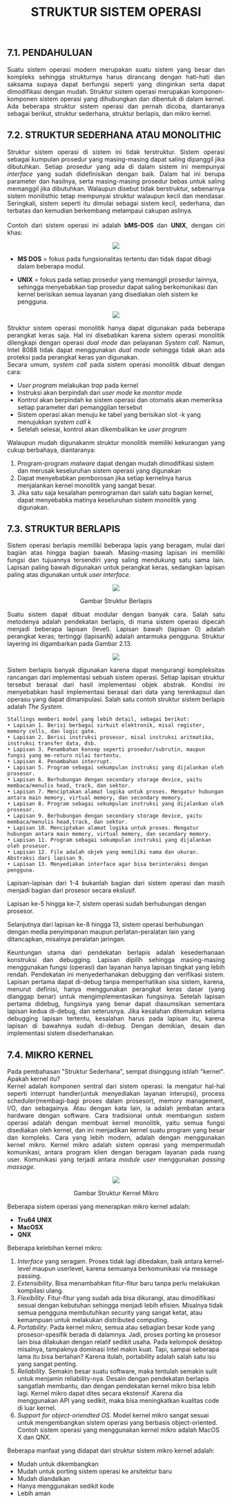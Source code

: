 <h1 align="center">STRUKTUR SISTEM OPERASI</h1><br>

## 7.1. PENDAHULUAN

<p align="justify">Suatu sistem operasi modern merupakan suatu sistem yang besar dan kompleks sehingga strukturnya harus dirancang dengan hati-hati dan saksama supaya dapat berfungsi seperti yang diinginkan serta dapat dimodifikasi dengan mudah. Struktur sistem operasi merupakan komponen-komponen sistem operasi yang dihubungkan dan dibentuk di dalam kernel. Ada beberapa struktur sistem operasi dan pernah dicoba, diantaranya sebagai berikut, struktur sederhana, struktur berlapis, dan mikro kernel.</p>

## 7.2. STRUKTUR SEDERHANA ATAU MONOLITHIC

<p align="justify">Struktur sistem operasi di sistem ini tidak terstruktur. Sistem operasi sebagai kumpulan prosedur yang masing-masing dapat saling dipanggil jika dibutuhkan. Setiap prosedur yang ada di dalam sistem ini mempunyai <i>interface</i> yang sudah didefinisikan dengan baik. Dalam hal ini berupa parameter dan hasilnya, serta masing-masing prosedur bebas untuk saling memanggil jika dibutuhkan. Walaupun disebut tidak berstruktur, sebenarnya sistem monilisthic tetap mempunyai struktur
walaupun kecil dan mendasar. Seringkali, sistem seperti itu dimulai sebagai sistem kecil, sederhana, dan terbatas dan kemudian berkembang
melampaui cakupan aslinya.<br><br>
Contoh dari sistem operasi ini adalah <b>bMS-DOS</b> dan <b>UNIX</b>, dengan ciri khas:</p>

<p align="center"><img src="img/StrukturLapisanMS-DOS.PNG"></p>

* __MS DOS__ = fokus pada fungsionalitas tertentu dan tidak dapat dibagi dalam beberapa modul.

* __UNIX__ = fokus pada setiap prosedur yang memanggil prosedur lainnya, sehingga menyebabkan tiap prosedur dapat saling berkomunikasi dan kernel berisikan semua layanan yang disediakan oleh sistem ke pengguna.

<p align="center"><img src="img/UNIXTradisonal.PNG"></p>

<p align="justify">Struktur sistem operasi monolitik hanya dapat digunakan pada beberapa perangkat keras saja. Hal ini disebabkan karena sistem operasi monolitik dilengkapi dengan operasi <i>dual mode</i> dan pelayanan <i>System call</i>. Namun, Intel 8088 tidak dapat menggunakan <i>dual mode</i> sehingga tidak akan ada proteksi pada perangkat keras yan digunakan.<br>Secara umum, <i>system call</i> pada sistem operasi monolitik dibuat dengan cara:</p>

* _User program_ melakukan _trap_ pada kernel
* Instruksi akan berpindah dari _user mode_ ke _monitor mode_
* Kontrol akan berpindah ke sistem operasi dan otomatis akan memeriksa setiap parameter dari pemanggilan tersebut
* Sistem operasi akan menuju ke tabel yang berisikan slot -k yang menujukkan _system call k_
* Setelah selesai, kontrol akan dikembalikan ke _user program_

<p align="justify">Walaupun mudah digunakanm struktur monolitik memiliki kekurangan yang cukup berbahaya, diantaranya:</p>

1. Program-program _malware_ dapat dengan mudah dimodifikasi sistem dan merusak keseluruhan sistem operasi yang digunakan
2. Dapat menyebabkan pemborosan jika setiap kernelnya harus menjalankan kernel monolitik yang sangat besar.
3. Jika satu saja kesalahan pemrograman dari salah satu bagian kernel, dapat menyebabka matinya keseluruhan sistem monolitik yang digunakan.

## 7.3. STRUKTUR BERLAPIS

<p align="justify">Sistem operasi berlapis memiliki beberapa lapis yang beragam, mulai dari bagian atas hingga bagian bawah. Masing-masing lapisan ini memiliki fungsi dan tujuannya tersendiri yang saling mendukung satu sama lain. Lapisan paling bawah digunakan untuk perangkat keras, sedangkan lapisan paling atas digunakan untuk <i>user interface.</i><br></p>

<p align="center"><img src="img/SO-2.PNG"></p>
<p align="center">Gambar Struktur Berlapis</p>

<p align="justify">Suatu sistem dapat dibuat modular dengan banyak cara. Salah satu metodenya adalah pendekatan berlapis, di mana sistem operasi dipecah menjadi beberapa lapisan (level). Lapisan bawah (lapisan 0) adalah perangkat keras; tertinggi (lapisanN) adalah antarmuka pengguna. Struktur layering ini digambarkan pada Gambar 2.13.</p>

<p align="center"><img src="img/SistemOperasiBerlapis.PNG"></p>

<p align="justify">Sistem berlapis banyak digunakan karena dapat mengurangi kompleksitas rancangan dari implementasi sebuah sistem operasi. Setiap lapisan struktur tersebut berasal dari hasil implementasi objek abstrak. Kondisi ini menyebabkan hasil implementasi berasal dari data yang terenkapsul dan operasu yang dapat dimanipulasi. Salah satu contoh struktur sistem berlapis adalah <i>The System</i>.<br></p>

```
Stallings memberi model yang lebih detail, sebagai berikut:
• Lapisan 1. Berisi berbagai sirkuit elektronik, misal register, memory cells, dan logic gate.
• Lapisan 2. Berisi instruksi prosesor, misal instruksi aritmatika, instruksi transfer data, dsb.
• Lapisan 3. Penambahan konsep seperti prosedur/subrutin, maupun fungsi yang me-return nilai tertentu.
• Lapisan 4. Penambahan interrupt.
• Lapisan 5. Program sebagai sekumpulan instruksi yang dijalankan oleh prosesor.
• Lapisan 6. Berhubungan dengan secondary storage device, yaitu membaca/menulis head, track, dan sektor.
• Lapisan 7. Menciptakan alamat logika untuk proses. Mengatur hubungan antara main memory, virtual memory, dan secondary memory.
• Lapisan 8. Program sebagai sekumpulan instruksi yang dijalankan oleh prosesor.
• Lapisan 9. Berhubungan dengan secondary storage device, yaitu membaca/menulis head,track, dan sektor.
• Lapisan 10. Menciptakan alamat logika untuk proses. Mengatur hubungan antara main memory, virtual memory, dan secondary memory.
• Lapisan 11. Program sebagai sekumpulan instruksi yang dijalankan oleh prosesor.
• Lapisan 12. File adalah objek yang memiliki nama dan ukuran. Abstraksi dari lapisan 9.
• Lapisan 13. Menyediakan interface agar bisa berinteraksi dengan pengguna.
```

<p align="justify">Lapisan-lapisan dari 1-4 bukanlah bagian dari sistem operasi dan masih menjadi bagian dari prosesor secara ekslusif.<br>

Lapisan ke-5 hingga ke-7, sistem operasi sudah berhubungan dengan prosesor.<br>

Selanjutnya dari lapisan ke-8 hingga 13, sistem operasi berhubungan dengan media penyimpanan maupun perlatan-peralatan
lain yang ditancapkan, misalnya peralatan jaringan.</p>

<p align="justify">Keuntungan utama dari pendekatan berlapis adalah kesederhanaan konstruksi dan debugging. Lapisan dipilih sehingga masing-masing menggunakan fungsi (operasi) dan layanan hanya lapisan tingkat yang lebih rendah. Pendekatan ini menyederhanakan debugging dan verifikasi sistem. Lapisan pertama dapat di-debug tanpa memperhatikan
sisa sistem, karena, menurut definisi, hanya menggunakan perangkat keras dasar (yang dianggap benar) untuk mengimplementasikan fungsinya. Setelah lapisan pertama didebug, fungsinya yang benar dapat diasumsikan sementara lapisan kedua di-debug, dan seterusnya. Jika kesalahan ditemukan selama debugging lapisan tertentu, kesalahan harus pada lapisan itu, karena lapisan di bawahnya sudah di-debug. Dengan demikian, desain dan implementasi sistem disederhanakan.</p>

## 7.4. MIKRO KERNEL

<p align="justify">Pada pembahasan "Struktur Sederhana", sempat disinggung istilah "kernel". Apakah kernel itu?<br>
Kernel adalah komponen sentral dari sistem operasi. Ia mengatur hal-hal seperti interrupt handler(untuk menyediakan layanan interupsi), process scheduler(membagi-bagi proses dalam prosesor), memory management, I/O, dan sebagainya. Atau dengan kata lain, ia adalah jembatan antara hardware dengan software.
Cara tradisional untuk membangun sistem operasi adalah dengan membuat kernel monolitik, yaitu semua fungsi disediakan oleh kernel, dan ini menjadikan kernel suatu program yang besar dan kompleks.
Cara yang lebih modern, adalah dengan menggunakan kernel mikro. Kernel mikro adalah sistem operasi yang mempermudah komunikasi, antara program klien dengan beragam layanan pada ruang user. Komunikasi yang terjadi antara <i>module user</i> menggunakan <i>passing massage.</i></p>

<p align="center"><img src="img/SO-1.PNG"></p>
<p align="center">Gambar Struktur Kernel Mikro</p>

<p align="justify">Beberapa sistem operasi yang menerapkan mikro kernel adalah:</p>

* __Tru64 UNIX__
* __MacOSX__
* __QNX__

<p align="justify">Beberapa kelebihan kernel mikro:</p>

1. _*Interface*_ yang seragam. Proses tidak lagi dibedakan, baik antara kernel-level maupun userlevel, karena semuanya berkomunikasi via message passing.
2. _*Extensibility*_. Bisa menambahkan fitur-fitur baru tanpa perlu melakukan kompilasi ulang.
3. _*Flexibility*_. Fitur-fitur yang sudah ada bisa dikurangi, atau dimodifikasi sesuai dengan kebutuhan sehingga menjadi lebih efisien. Misalnya tidak semua pengguna membutuhkan security yang sangat ketat, atau kemampuan untuk melakukan distributed computing.
4. _*Portability*_. Pada kernel mikro, semua atau sebagian besar kode yang prosesor-spesifik berada di dalamnya. Jadi, proses porting ke prosesor lain bisa dilakukan dengan relatif sedikit usaha. Pada kelompok desktop misalnya, tampaknya dominasi Intel makin kuat. Tapi, sampai seberapa lama itu bisa bertahan? Karena itulah, portability adalah salah satu isu yang sangat penting.
5. _*Reliability*_. Semakin besar suatu software, maka tentulah semakin sulit untuk menjamin reliability-nya. Desain dengan pendekatan berlapis sangatlah membantu, dan dengan pendekatan kernel mikro bisa lebih lagi. Kernel mikro dapat dites secara ekstensif .Karena dia menggunakan API yang sedikit, maka bisa meningkatkan kualitas code di luar kernel.
6. _*Support for object-oriendted OS*_. Model kernel mikro sangat sesuai untuk mengembangkan sistem operasi yang berbasis object-oriented. Contoh sistem operasi yang menggunakan kernel mikro adalah MacOS X dan QNX.

<p align="justify">Beberapa manfaat yang didapat dari struktur sistem mikro kernel adalah:</p>

* Mudah untuk dikembangkan
* Mudah untuk porting sistem operasi ke arsitektur baru
* Mudah diandalkan
* Hanya menggunakan sedikit kode
* Lebih aman